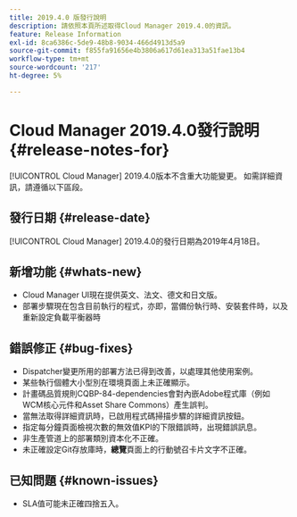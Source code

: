 ```yaml
---
title: 2019.4.0 版發行說明
description: 請依照本頁所述取得Cloud Manager 2019.4.0的資訊。
feature: Release Information
exl-id: 8ca6386c-5de9-48b8-9034-466d4913d5a9
source-git-commit: f855fa91656e4b3806a617d61ea313a51fae13b4
workflow-type: tm+mt
source-wordcount: '217'
ht-degree: 5%

---
```


# Cloud Manager 2019.4.0發行說明 {#release-notes-for}

[!UICONTROL Cloud Manager] 2019.4.0版本不含重大功能變更。 如需詳細資訊，請遵循以下區段。

## 發行日期 {#release-date}

[!UICONTROL Cloud Manager] 2019.4.0的發行日期為2019年4月18日。

## 新增功能 {#whats-new}

* Cloud Manager UI現在提供英文、法文、德文和日文版。
* 部署步驟現在包含目前執行的程式，亦即，當備份執行時、安裝套件時，以及重新設定負載平衡器時

## 錯誤修正 {#bug-fixes}

* Dispatcher變更所用的部署方法已得到改善，以處理其他使用案例。
* 某些執行個體大小型別在環境頁面上未正確顯示。
* 計畫碼品質規則CQBP-84-dependencies會對內嵌Adobe程式庫（例如WCM核心元件和Asset Share Commons）產生誤判。
* 當無法取得詳細資訊時，已啟用程式碼掃描步驟的詳細資訊按鈕。
* 指定每分鐘頁面檢視次數的無效值KPI的下限錯誤時，出現錯誤訊息。
* 非生產管道上的部署類別資本化不正確。
* 未正確設定Git存放庫時，**總覽**&#x200B;頁面上的行動號召卡片文字不正確。

## 已知問題 {#known-issues}

* SLA值可能未正確四捨五入。
